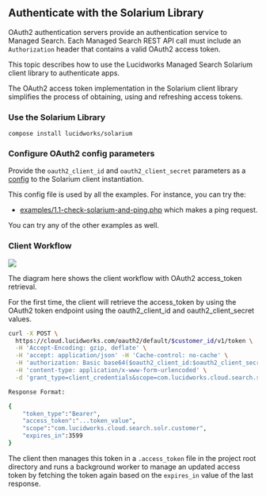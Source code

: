 ## Authenticate with the Solarium Library


OAuth2 authentication servers provide an authentication service to Managed Search. Each Managed Search REST API call must include an `Authorization` header that contains a valid OAuth2 access token.

This topic describes how to use the Lucidworks Managed Search Solarium client library to authenticate apps.

The OAuth2 access token implementation in the Solarium client library simplifies the process of obtaining, using and refreshing access tokens.

### Use the Solarium Library

```compose install lucidworks/solarium```

### Configure OAuth2 config parameters

Provide the `oauth2_client_id` and `oauth2_client_secret` parameters as a [config](config.php) to the Solarium client instantiation.

This config file is used by all the examples. For instance, you can try the:

- [examples/1.1-check-solarium-and-ping.php](examples/1.1-check-solarium-and-ping.php) which makes a ping request.

You can try any of the other examples as well.


### Client Workflow

![](https://i.imgur.com/nO1ez3t.png)

The diagram here shows the client workflow with OAuth2 access_token retrieval.

For the first time, the client will retrieve the access_token by using the OAuth2 token endpoint using the oauth2_client_id and oauth2_client_secret values.


```sh
curl -X POST \
  https://cloud.lucidworks.com/oauth2/default/$customer_id/v1/token \
  -H 'Accept-Encoding: gzip, deflate' \
  -H 'accept: application/json' -H 'Cache-control: no-cache' \
  -H 'authorization: Basic base64($oauth2_client_id:$oauth2_client_secret)' \
  -H 'content-type: application/x-www-form-urlencoded' \
  -d 'grant_type=client_credentials&scope=com.lucidworks.cloud.search.solr.customer'

Response Format:

{
    "token_type":"Bearer",
    "access_token":"...token_value",
    "scope":"com.lucidworks.cloud.search.solr.customer",
    "expires_in":3599
}
```


The client then manages this token in a `.access_token` file in the project root directory and runs a background worker to manage an updated access token by fetching the token again based on the `expires_in` value of the last response.

